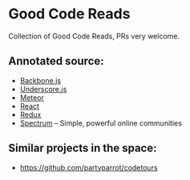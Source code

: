 Good Code Reads
===============

Collection of Good Code Reads, PRs very welcome.


## Annotated source:
* [Backbone.js](http://backbonejs.org/docs/backbone.html)
* [Underscore.js](http://underscorejs.org/docs/underscore.html)
* [Meteor](https://github.com/meteor/meteor)
* [React](https://github.com/facebook/react/)
* [Redux](https://github.com/reactjs/redux)
* [Spectrum](https://github.com/withspectrum/spectrum) – Simple, powerful online communities


## Similar projects in the space:
* https://github.com/partyparrot/codetours
